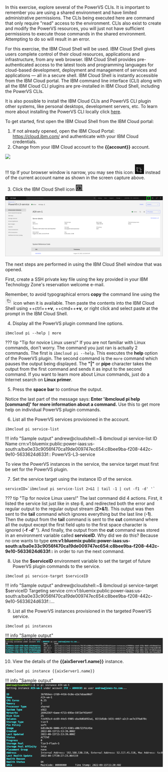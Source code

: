 In this exercise, explore several of the PowerVS CLIs. It is important to remember you are using a shared environment and have limited administrative permissions. The CLIs being executed here are command that only require "read" access to the environment. CLIs also exist to create and modify the PowerVS resources, you will just not have sufficient permissions to execute those commands in the shared environment. Attempting to do so will result in an error.

For this exercise, the IBM Cloud Shell will be used. IBM Cloud Shell gives users complete control of their cloud resources, applications and infrastructure, from any web browser. IBM Cloud Shell provides pre-authenticated access to the latest tools and programming languages for cloud-based development, deployment and management of services and applications — all in a secure shell. IBM Cloud Shell is instantly accessible from the IBM Cloud portal. The IBM command line interface (CLI) along with all the IBM Cloud CLI plugins are pre-installed in IBM Cloud Shell, including the PowerVS CLIs.

It is also possible to install the IBM Cloud CLIs and PowerVS CLI plugin other systems, like personal desktops, development servers, etc. To learn more about installing the PowerVS CLI locally click <a href="https://cloud.ibm.com/docs/power-iaas-cli-plugin?topic=power-iaas-cli-plugin-power-iaas-cli-reference" target="_blank">here</a>.

To get started, first open the IBM Cloud Shell from the IBM Cloud portal:

1. If not already opened, open the IBM Cloud Portal: <a href="https://cloud.ibm.com/" target="_blank">https://cloud.ibm.com/</a> and authenticate with your IBM Cloud credentials.
2. Change from your IBM Cloud account to the **{{account}}** account.

![](_attachments/SwitchAccounts-final.gif)

!!! tip
    If your browser window is narrow, you may see this icon: ![](_attachments/SwitchAccountsIcon.png) instead of the current account name as shown in the screen capture above.

3. Click the IBM Cloud Shell icon ![](_attachments/CloudShellIcon.png).

![](_attachments/StartCloudShell.png)

The next steps are performed in using the IBM Cloud Shell window that was opened.

First, create a SSH private key file using the key provided in your IBM Technology Zone's reservation welcome e-mail.

Remember, to avoid typographical errors **copy** the command line using the ![](_attachments/CopyToClipboard.png) icon when it is available. Then paste the contents into the IBM Cloud Shell using ++ctrl++**+v**, ++cmd++**+v**, or right click and select paste at the prompt in the IBM Cloud Shell.

4. Display all the PowerVS plugin command line options.

```
ibmcloud pi --help | more
```
??? tip "Tip for novice Linux users!"
    If you are not familiar with Linux commands, don't worry. The command you just ran is actually 2 commands. The first is ```ibmcloud pi --help```. This executes the **help** option of the PowerVS plugin. The second command is the ```more``` command which pauses the output being displayed. The **"|"** or **pipe** character takes the output from the first command and sends it as input to the second command. If you want to learn more about Linux commands, just do a Internet search on **Linux primer**.

5. Press the **space bar** to continue the output.

Notice the last part of the message says: **Enter 'ibmcloud pi help [command]' for more information about a command.** Use this to get more help on individual PowerVS plugin commands.

6. List all the PowerVS services provisioned in the account.

```
ibmcloud pi service-list
```

!!! info "Sample output"
    andrew@cloudshell:~$ ibmcloud pi service-list
    ID                                                                                                                    Name
    crn:v1:bluemix:public:power-iaas:us-south:a/ba0e33c9056f470ca19de009747ec654:c8bee9ba-f208-442c-9e10-5633624d633f::   PowerVS-L3-service

To view the PowerVS instances in the service, the service target must first be set for the PowerVS plugin.

7. Set the service target using the instance ID of the service.

```
serviceID=`ibmcloud pi service-list 2>&1 | tail -1 | cut -f1 -d' '`
```

??? tip "Tip for novice Linux users!"
    The last command did 4 actions. First, it listed the service list just like in step 6, and redirected both the error and regular output to the regular output stream (**2>&1**). This output was then sent to the **tail** command which ignores everything but the last line (**-1**). Then the output from the **tail** command is sent to the **cut** command where all the output except the first field upto to the first space character is ignored (**-f -d' '**). And finally, the output from the **cut** command was stored in an environment variable called **serviceID**. Why did we do this? Because no one wants to type **crn:v1:bluemix:public:power-iaas:us-south:a/ba0e33c9056f470ca19de009747ec654:c8bee9ba-f208-442c-9e10-5633624d633f::** in order to run the next command.

8. Use the **$serviceID** environment variable to set the target of future PowerVS plugin commands to the service.

```
ibmcloud pi service-target $serviceID
```

!!! info "Sample output"
    andrew@cloudshell:~$ ibmcloud pi service-target $serviceID
    Targeting service crn:v1:bluemix:public:power-iaas:us-south:a/ba0e33c9056f470ca19de009747ec654:c8bee9ba-f208-442c-9e10-5633624d633f::...

9. List all the PowerVS instances provisioned in the targeted PowerVS service.

```
ibmcloud pi instances
```

!!! info "Sample output"
    ![](_attachments/instances.png)

10. View the details of the **{{aixServer1.name}}** instance.

```
ibmcloud pi instance {{aixServer1.name}}
```

!!! info "Sample output"
    ![](_attachments/server1Details.png)
